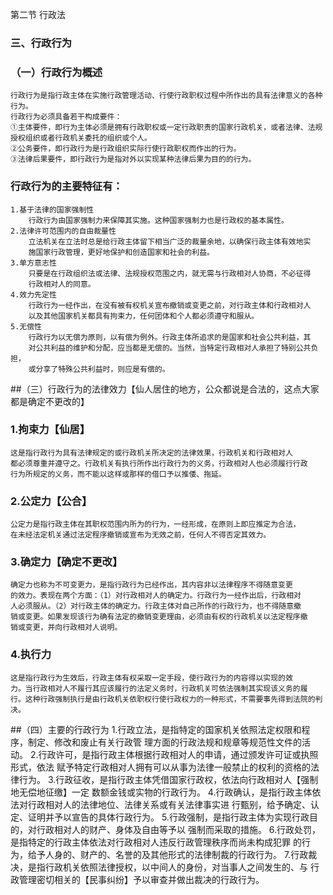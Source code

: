 
第二节 行政法
### 三、行政行为

### （一）行政行为概述

    行政行为是指行政主体在实施行政管理活动、行使行政职权过程中所作出的具有法律意义的各种行为。
    行政行为必须具备若干构成要件：
    ①主体要件，即行为主体必须是拥有行政职权或一定行政职责的国家行政机关，或者法律、法规授权组织或者行政机关委托的组织或个人。
    ②公务要件，即行政行为是行政组织实际行使行政职权而作出的行为。
    ③法律后果要件，即行政行为是指对外以实现某种法律后果为目的的行为。

### 行政行为的主要特征有：

    1.基于法律的国家强制性
        行政行为由国家强制力来保障其实施。这种国家强制力也是行政权的基本属性。
    2.法律许可范围内的自由裁量性
        立法机关在立法时总是给行政主体留下相当广泛的裁量余地，以确保行政主体有效地实
        施国家行政管理，更好地保护和创造国家和社会的利益。
    3.单方意志性
        只要是在行政组织法或法律、法规授权范围之内，就无需与行政相对人协商，不必征得
        行政相对人的同意。
    4.效力先定性
        行政行为一经作出，在没有被有权机关宣布撤销或变更之前，对行政主体和行政相对人
        以及其他国家机关都具有拘束力，任何团体和个人都必须遵守和服从。
    5.无偿性
        行政行为以无偿为原则，以有偿为例外。行政主体所追求的是国家和社会公共利益，其
        对公共利益的维护和分配，应当都是无偿的。当然，当特定行政相对人承担了特别公共负担，
        或分享了特殊公共利益时，则应是有偿的。



##（三）行政行为的法律效力【仙人居住的地方，公众都说是合法的，这点大家都是确定不更改的】
### 1.拘束力【仙居】
    这是指行政行为具有法律规定的或行政机关所决定的法律效果，行政机关和行政相对人
    都必须尊重并遵守之。行政机关有执行所作出行政行为的义务，行政相对人也必须履行行政
    行为所规定的义务，而不能以这样或那样的借口予以推倭、拖延。
### 2.公定力【公合】
    公定力是指行政主体在其职权范围内所为的行为，一经形成，在原则上即应推定为合法，
    在未经法定机关通过法定程序撤销或宣布为无效之前，任何人不得否定其效力。
### 3.确定力【确定不更改】
    确定力也称为不可变更力，是指行政行为已经作出，其内容非以法律程序不得随意变更
    的效力。表现在两个方面：（1）对行政相对人的确定力。行政行为一经作出后，行政相对
    人必须服从。（2）对行政主体的确定力。行政主体对自己所作的行政行为，也不得随意撤
    销或变更。如果发现该行为确有法定的撤销变更理由，必须由有权的行政机关以法定程序撤
    销或变更，并向行政相对人说明。
    
### 4.执行力
    这是指行政行为生效后，行政主体有权采取一定手段，使行政行为的内容得以实现的效
    力。当行政相对人不履行其应该履行的法定义务时，行政机关可依法强制其实现该义务的履
    行。这种行政强制执行是由行政机关依职权行使行政权力的一种形式，不需要事先得到法院的判决。

##（四）主要的行政行为
    1.行政立法，是指特定的国家机关依照法定权限和程序，制定、修改和废止有关行政管
    理方面的行政法规和规章等规范性文件的活动。
    2.行政许可，是指行政主体根据行政相对人的申请，通过颁发许可证或执照形式，依法
    赋予特定行政相对人拥有可以从事为法律一般禁止的权利的资格的法律行为。
    3.行政征收，是指行政主体凭借国家行政权，依法向行政相对人【强制地无偿地征缴】一定
    数额金钱或实物的行政行为。
    4.行政确认，是指行政主体依法对行政相对人的法律地位、法律关系或有关法律事实进
    行甄别，给予确定、认定、证明并予以宣告的具体行政行为。
    5.行政强制，是指行政主体为实现行政目的，对行政相对人的财产、身体及自由等予以
    强制而采取的措施。
    6.行政处罚，是指特定的行政主体依法对行政相对人违反行政管理秩序而尚未构成犯罪
    的行为，给予人身的、财产的、名誉的及其他形式的法律制裁的行政行为。
    7.行政裁决，是指行政机关依照法律授权，以中间人的身份，对当事人之间发生的、与
    行政管理密切相关的【民事纠纷】予以审查并做出裁决的行政行为。
    
 